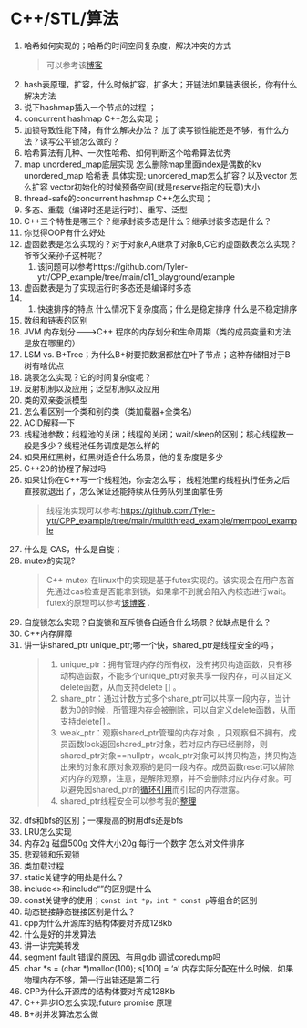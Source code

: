 <!--
 * @Author: tylerytr
 * @Date: 2023-07-31 11:44:24
 * @LastEditors: tylerytr
 * @LastEditTime: 2023-08-26 11:37:24
 * @FilePath: /Interview_experience/C++基架后端/语言部分答案.md
 * Email:601576661@qq.com
 * Copyright (c) 2023 by tyleryin, All Rights Reserved. 
-->
# C++/STL/算法
1. 哈希如何实现的；哈希的时间空间复杂度，解决冲突的方式
   >  可以参考该[博客]()
2. hash表原理，扩容，什么时候扩容，扩多大；开链法如果链表很长，你有什么解决方法
3. 说下hashmap插入一个节点的过程 ；
4. concurrent hashmap C++怎么实现；
5. 加锁导致性能下降，有什么解决办法？ 加了读写锁性能还是不够，有什么方法？读写公平锁怎么做的？
6. 哈希算法有几种、一次性哈希、如何判断这个哈希算法优秀
7. map unordered_map底层实现
   怎么删除map里面index是偶数的kv
   unordered_map 哈希表 具体实现;
   unordered_map怎么扩容？以及vector 怎么扩容 vector初始化的时候预备空间(就是reserve指定的玩意)大小
8. thread-safe的concurrent hashmap C++怎么实现；
9. 多态、重载（编译时还是运行时）、重写、泛型
10. C++三个特性是哪三个？继承封装多态是什么？继承封装多态是什么？
11. 你觉得OOP有什么好处
12. 虚函数表是怎么实现的？对于对象A,A继承了对象B,C它的虚函数表怎么实现？爷爷父亲孙子这种呢？
    1. 该问题可以参考https://github.com/Tyler-ytr/CPP_example/tree/main/c11_playground/example
13. 虚函数表是为了实现运行时多态还是编译时多态 
14. 1.  快速排序的特点 什么情况下复杂度高；什么是稳定排序 什么是不稳定排序
15. 数组和链表的区别
16. JVM 内存划分--->C++ 程序的内存划分和生命周期（类的成员变量和方法是放在哪里的）
17. LSM vs. B+Tree；为什么B+树要把数据都放在叶子节点；这种存储相对于B树有啥优点
18. 跳表怎么实现？它的时间复杂度呢？
19. 反射机制以及应用；泛型机制以及应用
20. 类的双亲委派模型
21. 怎么看区别一个类和别的类（类加载器+全类名）
22. ACID解释一下
23. 线程池参数；线程池的关闭；线程的关闭；wait/sleep的区别；核心线程数一般是多少？线程池任务调度是怎么样的
24. 如果用红黑树，红黑树适合什么场景，他的复杂度是多少
25. C++20的协程了解过吗
26. 如果让你在C++写一个线程池，你会怎么写； 线程池里的线程执行任务之后直接就退出了，怎么保证还能持续从任务队列里面拿任务
    > 线程池实现可以参考:https://github.com/Tyler-ytr/CPP_example/tree/main/multithread_example/mempool_example
27. 什么是 CAS，什么是自旋；
28. mutex的实现?
    > C++ mutex 在linux中的实现是基于futex实现的。该实现会在用户态首先通过cas检查是否能拿到锁，如果拿不到就会陷入内核态进行wait。futex的原理可以参考[该博客](https://www.openeuler.org/zh/blog/wangshuo/Linux_Futex_Principle_Analysis/Linux_Futex_Principle_Analysis.html) .
29. 自旋锁怎么实现？自旋锁和互斥锁各自适合什么场景？优缺点是什么？
30. C++内存屏障
31. 讲一讲shared_ptr unique_ptr;哪一个快，shared_ptr是线程安全的吗；
    > 1. unique_ptr：拥有管理内存的所有权，没有拷贝构造函数，只有移动构造函数，不能多个unique_ptr对象共享一段内存，可以自定义delete函数，从而支持delete [] 。
    > 2. share_ptr：通过计数方式多个share_ptr可以共享一段内存，当计数为0的时候，所管理内存会被删除，可以自定义delete函数，从而支持delete[] 。
    > 3. weak_ptr：观察shared_ptr管理的内存对象 ，只观察但不拥有。成员函数lock返回shared_ptr对象，若对应内存已经删除，则shared_ptr对象==nullptr，weak_ptr对象可以拷贝构造，拷贝构造出来的对象和原对象观察的是同一段内存。成员函数reset可以解除对内存的观察，注意，是解除观察，并不会删除对应内存对象。可以避免因shared_ptr的[循环引用](https://blog.51cto.com/liangchaoxi/4050865)而引起的内存泄露。
    > 4. shared_ptr线程安全可以参考我的[整理](https://github.com/Tyler-ytr/CPP_example/tree/main/multithread_example#shared_ptr-%E7%BA%BF%E7%A8%8B%E5%AE%89%E5%85%A8)    
32. dfs和bfs的区别；一棵瘦高的树用dfs还是bfs
33. LRU怎么实现
34. 内存2g 磁盘500g 文件大小20g 每行一个数字 怎么对文件排序
35. 悲观锁和乐观锁
36. 类加载过程
37. static关键字的用处是什么？
38. include<>和include“”的区别是什么
39. const关键字的使用；`const int *p，int * const p`等组合的区别
40. 动态链接静态链接区别是什么？
41. cpp为什么开源库的结构体要对齐成128kb
42. 什么是好的并发算法
43. 讲一讲完美转发
44. segment fault 错误的原因、有用gdb 调试coredump吗
45. char *s = (char *)malloc(100);  s[100] = ‘a’    内存实际分配在什么时候，如果物理内存不够，第一行出错还是第二行
46. CPP为什么开源库的结构体要对齐成128Kb
47. C++异步IO怎么实现;future promise 原理
48. B+树并发算法怎么做

